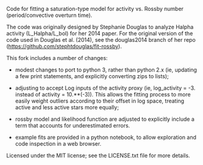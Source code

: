 Code for fitting a saturation-type model for activity vs. Rossby number (period/convective overturn time).

The code was originally designed by Stephanie Douglas to analyze Halpha activity (L_Halpha/L_bol) for her 2014 paper.  For the original version of the code used in Douglas et al. (2014), see the douglas2014 branch of her repo (https://github.com/stephtdouglas/fit-rossby).

This fork includes a number of changes:
*   modest changes to port to python 3, rather than python 2.x (ie, updating a few print statements, and explicitly converting zips to lists);

*   adjusting to accept Log inputs of the activity proxy (ie, log_activity = -3. instead of activity = 10.**(-3)).  This allows the fitting process to more easily weight outliers according to their offset in log space, treating active and less active stars more equally;

*   rossby model and likelihood function are adjusted to explicitly include a term that accounts for underestimated errors. 

*   example fits are provided in a python notebook, to allow exploration and code inspection in a web browser.

Licensed under the MIT license; see the LICENSE.txt file for more details.